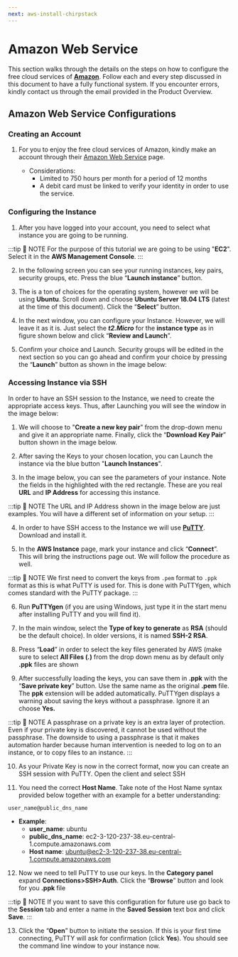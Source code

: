 ```yaml
---
next: aws-install-chirpstack
---
```


# Amazon Web Service

This section walks through the details on the steps on how to configure the free cloud services of **[Amazon](http://aws.amazon.com/)**. Follow each and every step discussed in this document to have a fully functional system. If you encounter errors, kindly contact us through the email provided in the Product Overview.

## Amazon Web Service Configurations 

### Creating an Account

1. For you to enjoy the free cloud services of Amazon, kindly make an account through their [Amazon Web Service](http://aws.amazon.com/) page.

    * Considerations:
        * Limited to 750 hours per month for a period of 12 months
        * A debit card must be linked to verify your identity in order to use the service.

### Configuring the Instance

1. After you have logged into your account, you need to select what instance you are going to be running.

:::tip 📝 NOTE
 For the purpose of this tutorial we are going to be using "**EC2**". Select it in the **AWS Management Console**.
:::

<rk-img
  src="/assets/images/deployment-guide/amazon-web-service/aws-console.jpg"
  width="100%"
  figure-number="1"
  caption="AWS Management Console"
/>

2. In the following screen you can see your running instances, key pairs, security groups, etc. Press the blue “**Launch instance**” button.

<rk-img
  src="/assets/images/deployment-guide/amazon-web-service/launch-instance.jpg"
  width="100%"
  figure-number="2"
  caption="Launching an Instance"
/>

3. The is a ton of choices for the operating system, however we will be using **Ubuntu**. Scroll down and choose **Ubuntu Server 18.04 LTS** (latest at the time of this document). Click the “**Select**” button.

<rk-img
  src="/assets/images/deployment-guide/amazon-web-service/selecting-os.jpg"
  width="100%"
  figure-number="3"
  caption="Selecting the Operating System"
/>

4. In the next window, you can configure your Instance. However, we will leave it as it is. Just select the _**t2.Micro**_ for the **instance type** as in figure shown below and click “**Review and Launch**”.

<rk-img
  src="/assets/images/deployment-guide/amazon-web-service/select-instance-type.jpg"
  width="100%"
  figure-number="4"
  caption="Selecting the Instance Type"
/>

5. Confirm your choice and Launch. Security groups will be edited in the next section so you can go ahead and confirm your choice by pressing the “**Launch**” button as shown in the image below:

<rk-img
  src="/assets/images/deployment-guide/amazon-web-service/launch-instance-f.jpg"
  width="100%"
  figure-number="5"
  caption="Launching the Instance"
/>

### Accessing Instance via SSH

In order to have an SSH session to the Instance, we need to create the appropriate access keys. Thus, after Launching you will see the window in the image below:

<rk-img
  src="/assets/images/deployment-guide/amazon-web-service/key-pair.jpg"
  width="75%"
  figure-number="6"
  caption="Key pair creation"
/>

1. We will choose to "**Create a new key pair**" from the drop-down menu and give it an appropriate name. Finally, click the “**Download Key Pair**” button shown in the image below.

<rk-img
  src="/assets/images/deployment-guide/amazon-web-service/new-key-pair.jpg"
  width="75%"
  figure-number="7"
  caption="Creating a new key pair"
/>

2. After saving the Keys to your chosen location, you can Launch the instance via the blue button "**Launch Instances**".

3. In the image below, you can see the parameters of your instance. Note the fields in the highlighted with the red rectangle. These are you real **URL** and **IP Address** for accessing this instance.

:::tip 📝 NOTE
 The URL and IP Address shown in the image below are just examples. You will have a different set of information on your setup.
:::

<rk-img
  src="/assets/images/deployment-guide/amazon-web-service/instance-param.jpg"
  width="100%"
  figure-number="8"
  caption="Instance Parameters"
/>

4. In order to have SSH access to the Instance we will use [**PuTTY**](https://www.putty.org/). Download and install it.

5. In the **AWS Instance** page, mark your instance and click “**Connect**”. This will bring the instructions page out. We will follow the procedure as well.

:::tip 📝 NOTE
 We first need to convert the keys from `.pem` format to `.ppk` format as this is what PuTTY is used for. This is done with PuTTYgen, which comes standard with the PuTTY package.
:::

6. Run **PuTTYgen** (if you are using Windows, just type it in the start menu after installing PuTTY and you will find it).

7. In the main window, select the **Type of key to generate** as **RSA** (should be the default choice). In older versions, it is named **SSH-2 RSA**.

<rk-img
  src="/assets/images/deployment-guide/amazon-web-service/puttygen.jpg"
  width="75%"
  figure-number="9"
  caption="PuTTYgen main window"
/>

8. Press “**Load**” in order to select the key files generated by AWS (make sure to select **All Files (_._)** from the drop down menu as by default only **.ppk** files are shown

9. After successfully loading the keys, you can save them in **.ppk** with the “**Save private key**” button. Use the same name as the original **.pem** file. The **ppk** extension will be added automatically. PuTTYgen displays a warning about saving the keys without a passphrase. Ignore it an choose **Yes.**

:::tip 📝 NOTE
 A passphrase on a private key is an extra layer of protection. Even if your private key is discovered, it cannot be used without the passphrase. The downside to using a passphrase is that it makes automation harder because human intervention is needed to log on to an instance, or to copy files to an instance.
:::

<rk-img
  src="/assets/images/deployment-guide/amazon-web-service/puttygen-public-key.jpg"
  width="75%"
  figure-number="10"
  caption="PuTTYgen Saving the public key"
/>

10. As your Private Key is now in the correct format, now you can create an SSH session with PuTTY. Open the client and select SSH

<rk-img
  src="/assets/images/deployment-guide/amazon-web-service/putty-main.png"
  width="75%"
  figure-number="11"
  caption="PuTTY main window"
/>

11. You need the correct **Host Name**. Take note of the Host  Name syntax provided below together with an example for a better understanding:

```
user_name@public_dns_name
```

* **Example**: 
    * **user_name**: ubuntu
    * **public_dns_name**: ec2-3-120-237-38.eu-central-1.compute.amazonaws.com
    * **Host name**: [ubuntu@ec2-3-120-237-38.eu-central-1.compute.amazonaws.com](mailto:ubuntu@ec2-3-120-237-38.eu-central-1.compute.amazonaws.com)

<rk-img
  src="/assets/images/deployment-guide/amazon-web-service/putty-hostname.png"
  width="75%"
  figure-number="12"
  caption="PuTTY main window with Host Name"
/>

12. Now we need to tell PuTTY to use our keys. In the **Category panel** expand **Connections>SSH>Auth**. Click the “**Browse**” button and look for you **.ppk** file

:::tip 📝 NOTE
 If you want to save this configuration for future use go back to the **Session** tab and enter a name in the **Saved Session** text box and click **Save**.
:::

<rk-img
  src="/assets/images/deployment-guide/amazon-web-service/putty-ssh-auth.png"
  width="75%"
  figure-number="13"
  caption="PuTTY SSH Authentication"
/>

13. Click the “**Open**” button to initiate the session. If this is your first time connecting, PuTTY will ask for confirmation (click **Yes**). You should see the command line window to your instance now.

<rk-img
  src="/assets/images/deployment-guide/amazon-web-service/putty-ssh-command.jpg"
  width="75%"
  figure-number="14"
  caption="PuTTY SSH Command line"
/>


